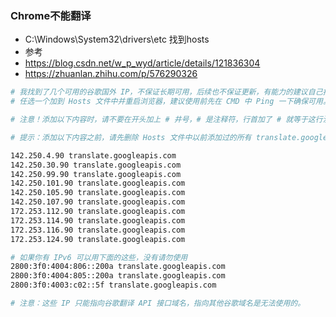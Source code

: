 ### Chrome不能翻译
* C:\Windows\System32\drivers\etc 找到hosts
* 参考
* https://blog.csdn.net/w_p_wyd/article/details/121836304
* https://zhuanlan.zhihu.com/p/576290326
```bash
# 我找到了几个可用的谷歌国外 IP，不保证长期可用，后续也不保证更新，有能力的建议自己找。
# 任选一个加到 Hosts 文件中并重启浏览器，建议使用前先在 CMD 中 Ping 一下确保可用。

# 注意！添加以下内容时，请不要在开头加上 # 井号，# 是注释符，行首加了 # 就等于这行没写！

# 提示：添加以下内容之前，请先删除 Hosts 文件中以前添加过的所有 translate.googleapis.com 内容，避免因为顺序而被覆盖！

142.250.4.90 translate.googleapis.com
142.250.30.90 translate.googleapis.com
142.250.99.90 translate.googleapis.com
142.250.101.90 translate.googleapis.com
142.250.105.90 translate.googleapis.com
142.250.107.90 translate.googleapis.com
172.253.112.90 translate.googleapis.com
172.253.114.90 translate.googleapis.com
172.253.116.90 translate.googleapis.com
172.253.124.90 translate.googleapis.com

# 如果你有 IPv6 可以用下面的这些，没有请勿使用
2800:3f0:4004:806::200a translate.googleapis.com
2800:3f0:4004:805::200a translate.googleapis.com
2800:3f0:4003:c02::5f translate.googleapis.com

# 注意：这些 IP 只能指向谷歌翻译 API 接口域名，指向其他谷歌域名是无法使用的。
```
